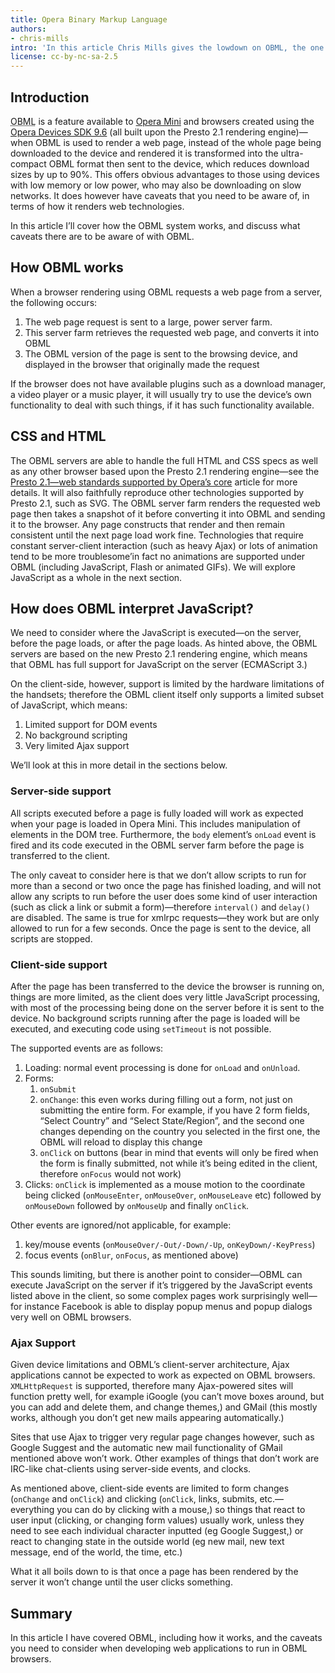 ```yaml
---
title: Opera Binary Markup Language
authors:
- chris-mills
intro: 'In this article Chris Mills gives the lowdown on OBML, the one of the main technologies behind Opera Mini, which is also available in the Opera Devices SDK 9.6.'
license: cc-by-nc-sa-2.5
---
```

<h2>Introduction</h2>

<p><abbr title="Opera Binary Markup Language">OBML</abbr> is a feature available to <a href="http://www.operamini.com/">Opera Mini</a> and browsers created using the <a href="https://dev.opera.com/articles/view/opera-devices-sdk-9-6-developer-document/">Opera Devices SDK 9.6</a> (all built upon the Presto 2.1 rendering engine)&#8212;when OBML is used to render a web page, instead of the whole page being downloaded to the device and rendered it is transformed into the ultra-compact OBML format then sent to the device, which reduces download sizes by up to 90%. This offers obvious advantages to those using devices with low memory or low power, who may also be downloading on slow networks. It does however have caveats that you need to be aware of, in terms of how it renders web technologies.</p>

<p>In this article I&#8217;ll cover how the OBML system works, and discuss what caveats there are to be aware of with OBML.</p>

<h2>How OBML works</h2>

<p>When a browser rendering using OBML requests a web page from a server, the following occurs:</p>

<ol>
<li>The web page request is sent to a large, power server farm.</li>
<li>This server farm retrieves the requested web page, and converts it into OBML</li>
<li>The OBML version of the page is sent to the browsing device, and displayed in the browser that originally made the request</li>
</ol>

<p class="note">If the browser does not have available plugins such as a download manager, a video player or a music player, it will usually try to use the device&#8217;s own functionality to deal with such things, if it has such functionality available.</p>

<h2>CSS and HTML</h2>

<p>The OBML servers are able to handle the full HTML and CSS specs as well as any other browser based upon the Presto 2.1 rendering engine&#8212;see the <a href="https://dev.opera.com/articles/view/presto-2-1-web-standards-supported-by/">Presto 2.1&#8212;web standards supported by Opera&#8217;s core</a> article for more details. It will also faithfully reproduce other technologies supported by Presto 2.1, such as SVG. The OBML server farm renders the requested web page then takes a snapshot of it before converting it into OBML and sending it to the browser. Any page constructs that render and then remain consistent until the next page load work fine. Technologies that require constant server-client interaction (such as heavy Ajax) or lots of animation tend to be more troublesome&#8217;in fact no animations are supported under OBML (including JavaScript, Flash or animated GIFs). We will explore JavaScript as a whole in the next section.</p>


<h2>How does OBML interpret JavaScript?</h2>

<p>We need to consider where the JavaScript is executed&#8212;on the server, before the page loads, or after the page loads. As hinted above, the OBML servers are based on the new Presto 2.1 rendering engine, which means that OBML has full support for JavaScript on the server (ECMAScript 3.)</p>

<p>On the client-side, however, support is limited by the hardware limitations of the handsets; therefore the OBML client itself only supports a limited subset of JavaScript, which means:</p>

<ol>
<li>Limited support for DOM events</li>
<li>No background scripting</li>
<li>Very limited Ajax support</li>
</ol>

<p>We&#8217;ll look at this in more detail in the sections below.</p>

<h3>Server-side support</h3>

<p>All scripts executed before a page is fully loaded will work as expected when your page is loaded in Opera Mini. This includes manipulation of elements in the DOM tree. Furthermore, the <code>body</code> element&#8217;s <code>onLoad</code> event is fired and its code executed in the OBML server farm before the page is transferred to the client.</p>

<p>The only caveat to consider here is that we don&#8217;t allow scripts to run for more than a second or two once the page has finished loading, and will not allow any scripts to run before the user does some kind of user interaction (such as click a link or submit a form)&#8212;therefore <code>interval()</code> and <code>delay()</code> are disabled. The same is true for xmlrpc requests&#8212;they work but are only allowed to run for a few seconds. Once the page is sent to the device, all scripts are stopped.</p>

<h3>Client-side support</h3>

<p>After the page has been transferred to the device the browser is running on, things are more limited, as the client does very little JavaScript processing, with most of the processing being done on the server before it is sent to the device. No background scripts running after the page is loaded will be executed, and executing code using <code>setTimeout</code> is not possible.</p>

<p>The supported events are as follows:</p>

<ol>
<li>Loading: normal event processing is done for <code>onLoad</code> and <code>onUnload</code>.</li>
<li>Forms:
	<ol><li><code>onSubmit</code></li>
<li><code>onChange</code>: this even works during filling out a form, not just on submitting the entire form. For example, if you have 2 form fields, &#8220;Select Country&#8221; and &#8220;Select State/Region&#8221;, and the second one changes depending on the country you selected in the first one, the OBML will reload to display this change</li>
<li><code>onClick</code> on buttons (bear in mind that events will only be fired when the form is finally submitted, not while it&#8217;s being edited in the client, therefore <code>onFocus</code> would not work)</li></ol>
</li>
<li>Clicks: <code>onClick</code> is implemented as a mouse motion to the coordinate being clicked (<code>onMouseEnter</code>, <code>onMouseOver</code>, <code>onMouseLeave</code> etc) followed by <code>onMouseDown</code> followed by <code>onMouseUp</code> and finally <code>onClick</code>.</li>
</ol>

<p>Other events are ignored/not applicable, for example:</p>

<ol>
<li>key/mouse events (<code>onMouseOver/-Out/-Down/-Up</code>, <code>onKeyDown/-KeyPress</code>)</li>
<li>focus events (<code>onBlur</code>, <code>onFocus</code>, as mentioned above)</li>
</ol>

<p>This sounds limiting, but there is another point to consider&#8212;OBML can execute JavaScript on the server if it&#8217;s triggered by the JavaScript events listed above in the client, so some complex pages work surprisingly well&#8212;for instance Facebook is able to display popup menus and popup dialogs very well on OBML browsers.</p>

<h3>Ajax Support</h3>

<p>Given device limitations and OBML&#8217;s client-server architecture, Ajax applications cannot be expected to work as expected on OBML browsers. <code>XMLHttpRequest</code> is supported, therefore many Ajax-powered sites will function pretty well, for example iGoogle (you can&#8217;t move boxes around, but you can add and delete them, and change themes,) and GMail (this mostly works, although you don&#8217;t get new mails appearing automatically.)</p>

<p>Sites that use Ajax to trigger very regular page changes however, such as Google Suggest and the automatic new mail functionality of GMail mentioned above won&#8217;t work. Other examples of things that don&#8217;t work are IRC-like chat-clients using server-side events, and clocks.</p>

<p>As mentioned above, client-side events are limited to form changes (<code>onChange</code> and <code>onClick</code>) and clicking (<code>onClick</code>, links, submits, etc.&#8212;everything you can do by clicking with a mouse,) so things that react to user input (clicking, or changing form values) usually work, unless they need to see each individual character inputted (eg Google Suggest,) or react to changing state in the outside world (eg new mail, new text message, end of the world, the time, etc.)</p>

<p>What it all boils down to is that once a page has been rendered by the server it won&#8217;t change until the user clicks something.</p>

<h2>Summary</h2>

<p>In this article I have covered OBML, including how it works, and the caveats you need to consider when developing web applications to run in OBML browsers.</p>
